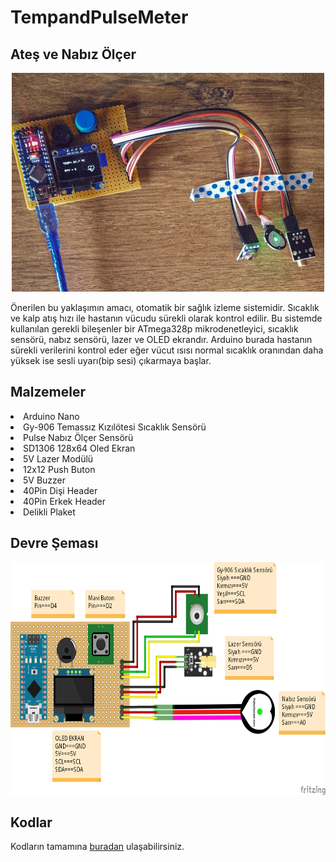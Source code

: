 # TempandPulseMeter
## Ateş ve Nabız Ölçer 

<p align="center">
  <img width="500" height="350" src="https://github.com/celikslab/TempandPulseMeter/blob/main/images/Main.jpg">
</p>

Önerilen bu yaklaşımın amacı, otomatik bir sağlık izleme sistemidir. Sıcaklık ve kalp atış hızı ile hastanın vücudu sürekli olarak kontrol edilir. Bu sistemde kullanılan gerekli bileşenler bir ATmega328p mikrodenetleyici, sıcaklık sensörü, nabız sensörü, lazer ve OLED ekrandır. Arduino burada hastanın sürekli verilerini kontrol eder eğer vücut ısısı normal sıcaklık oranından daha yüksek ise sesli uyarı(bip sesi) çıkarmaya başlar.

## Malzemeler 

<li>Arduino Nano </li>
<li>Gy-906 Temassız Kızılötesi Sıcaklık Sensörü</li>
<li>Pulse Nabız Ölçer Sensörü</li>
<li>SD1306 128x64 Oled Ekran</li>
<li>5V Lazer Modülü</li>
<li>12x12 Push Buton</li>
<li>5V Buzzer</li>
<li>40Pin Dişi Header</li>
<li>40Pin Erkek Header</li>
<li>Delikli Plaket</li>

## Devre Şeması 

<p align="center">
  <img width="660" height="372" src="https://github.com/celikslab/TempandPulseMeter/blob/main/images/Schematic.png">
</p>

## Kodlar 

Kodların tamamına [buradan](https://github.com/celikslab/TempandPulseMeter/blob/main/pulseandtemp.ino) ulaşabilirsiniz.
